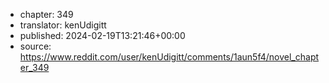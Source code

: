 - chapter: 349
- translator: kenUdigitt
- published: 2024-02-19T13:21:46+00:00
- source: https://www.reddit.com/user/kenUdigitt/comments/1aun5f4/novel_chapter_349
